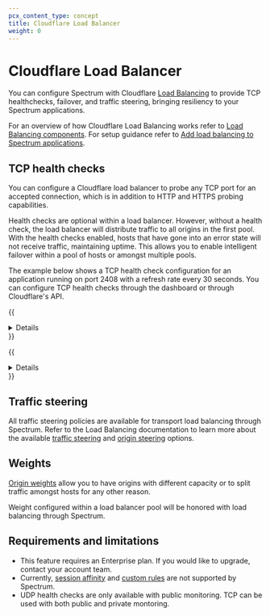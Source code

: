 ```yaml
---
pcx_content_type: concept
title: Cloudflare Load Balancer
weight: 0
---
```


# Cloudflare Load Balancer

You can configure Spectrum with Cloudflare [Load Balancing](/load-balancing/) to provide TCP healthchecks, failover, and traffic steering, bringing resiliency to your Spectrum applications.

For an overview of how Cloudflare Load Balancing works refer to [Load Balancing components](/load-balancing/understand-basics/load-balancing-components/). For setup guidance refer to [Add load balancing to Spectrum applications](/load-balancing/additional-options/spectrum/).

## TCP health checks

You can configure a Cloudflare load balancer to probe any TCP port for an accepted connection, which is in addition to HTTP and HTTPS probing capabilities.

Health checks are optional within a load balancer. However, without a health check, the load balancer will distribute traffic to all origins in the first pool. With the health checks enabled, hosts that have gone into an error state will not receive traffic, maintaining uptime. This allows you to enable intelligent failover within a pool of hosts or amongst multiple pools.

The example below shows a TCP health check configuration for an application running on port 2408 with a refresh rate every 30 seconds. You can configure TCP health checks through the dashboard or through Cloudflare's API.

{{<details header="TCP health check - Dashboard example">}}

| Field            | Value     |
|------------------|-----------|
| Type             | TCP       |
| Port             | 2408      |

Under **Advanced health check settings**:

| Field            | Value     |
|------------------|-----------|
| Interval         | 30        |
| Timeout          | 5 seconds |
| Retries          | 2         |

{{</details>}}

{{<details header="TCP health check - API example">}}

```bash
curl 'https://api.cloudflare.com/client/v4/organizations/{ORG_ID}/load_balancers/monitors'  \
-H 'Content-Type: application/json' \
-H 'X-Auth-Email: user@example.com' \
-H 'X-Auth-Key: 00000000000' \
-X POST --data '{"description":"Spectrum Health Check","type":"tcp","port":2048,"interval":30,"retries":2,"timeout":5,"method":"connection_established"}'
```

```json
{
  "description": "Spectrum Health Check",
  "type": "tcp",
  "port": 2048,
  "interval": 30,
  "retries": 2,
  "timeout": 5,
  "method": "connection_established"
}
```

{{</details>}}

## Traffic steering

All traffic steering policies are available for transport load balancing through Spectrum. Refer to the Load Balancing documentation to learn more about the available [traffic steering](/load-balancing/understand-basics/traffic-steering/steering-policies/) and [origin steering](/load-balancing/understand-basics/traffic-steering/origin-level-steering/) options.

## Weights

[Origin weights](/load-balancing/understand-basics/traffic-steering/origin-level-steering/#weights) allow you to have origins with different capacity or to split traffic amongst hosts for any other reason.

Weight configured within a load balancer pool will be honored with load balancing through Spectrum.

## Requirements and limitations

* This feature requires an Enterprise plan. If you would like to upgrade, contact your account team.
* Currently, [session affinity](/load-balancing/understand-basics/session-affinity/) and [custom rules](/load-balancing/additional-options/load-balancing-rules/) are not supported by Spectrum.
* UDP health checks are only available with public monitoring. TCP can be used with both public and private montoring.
